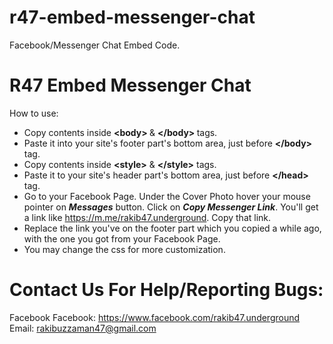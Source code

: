 # r47-embed-messenger-chat
Facebook/Messenger Chat Embed Code.

<h1>R47 Embed Messenger Chat</h1>

How to use:

 - Copy contents inside <b> &lt;body&gt; </b> &amp; <b>&lt;/body&gt; </b> tags.
 - Paste it into your site's footer part's bottom area, just before <b>&lt;/body&gt;</b> tag.
 - Copy contents inside <b>&lt;style&gt;</b> &amp; <b>&lt;/style&gt;</b> tags.
 - Paste it to your site's header part's bottom area, just before <b>&lt;/head&gt;</b> tag.
 - Go to your Facebook Page. Under the Cover Photo hover your mouse pointer on <b><em>Messages</em></b> button. Click on <b><em>Copy Messenger Link</em></b>. You'll get a link like https://m.me/rakib47.underground. Copy that link.
 - Replace the link you've on the footer part which you copied a while ago, with the one you got from your Facebook Page.
 - You may change the css for more customization.



# Contact Us For Help/Reporting Bugs:
Facebook Facebook: https://www.facebook.com/rakib47.underground
Email: rakibuzzaman47@gmail.com
